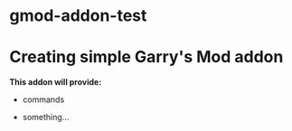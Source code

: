 # gmod-addon-test
# Creating simple Garry's Mod addon

**This addon will provide:**

* commands

* something...
